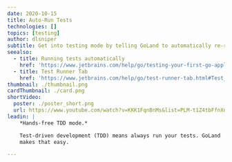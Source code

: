 ```yaml
---
date: 2020-10-15
title: Auto-Run Tests
technologies: []
topics: [testing]
author: dlsniper
subtitle: Get into testing mode by telling GoLand to automatically re-run tests as you type.
seealso:
  - title: Running tests automatically
    href: 'https://www.jetbrains.com/help/go/testing-your-first-go-application.html#run-test-automatically'
  - title: Test Runner Tab
    href: 'https://www.jetbrains.com/help/go/test-runner-tab.html#Test_Runner_Tab.xml'
thumbnail: ./thumbnail.png
cardThumbnail: ./card.png
shortVideo:
  poster: ./poster_short.png
  url: https://www.youtube.com/watch?v=KKK1FqnBnMs&list=PLM-t1Z4tbFfnXnghmtk6WVz10_pivOw25&index=29&t=0s
leadin: |
    *Hands-free TDD mode.*

    Test-driven development (TDD) means always run your tests. GoLand
    makes that easy.

---
```

